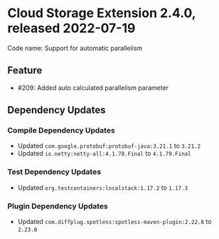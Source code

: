 # Cloud Storage Extension 2.4.0, released 2022-07-19

Code name: Support for automatic parallelism

## Feature

* #209: Added auto calculated parallelism parameter

## Dependency Updates

### Compile Dependency Updates

* Updated `com.google.protobuf:protobuf-java:3.21.1` to `3.21.2`
* Updated `io.netty:netty-all:4.1.78.Final` to `4.1.79.Final`

### Test Dependency Updates

* Updated `org.testcontainers:localstack:1.17.2` to `1.17.3`

### Plugin Dependency Updates

* Updated `com.diffplug.spotless:spotless-maven-plugin:2.22.8` to `2.23.0`
